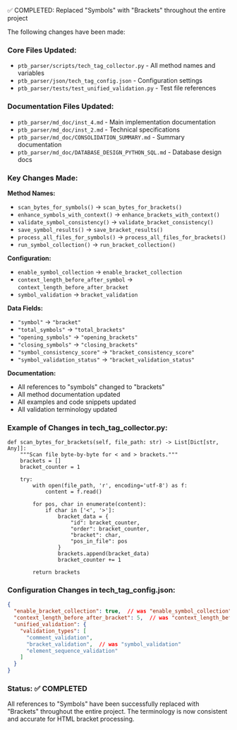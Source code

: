 ✅ COMPLETED: Replaced "Symbols" with "Brackets" throughout the entire project

The following changes have been made:

### **Core Files Updated:**
- `ptb_parser/scripts/tech_tag_collector.py` - All method names and variables
- `ptb_parser/json/tech_tag_config.json` - Configuration settings
- `ptb_parser/tests/test_unified_validation.py` - Test file references

### **Documentation Files Updated:**
- `ptb_parser/md_doc/inst_4.md` - Main implementation documentation
- `ptb_parser/md_doc/inst_2.md` - Technical specifications
- `ptb_parser/md_doc/CONSOLIDATION_SUMMARY.md` - Summary documentation
- `ptb_parser/md_doc/DATABASE_DESIGN_PYTHON_SQL.md` - Database design docs

### **Key Changes Made:**

**Method Names:**
- `scan_bytes_for_symbols()` → `scan_bytes_for_brackets()`
- `enhance_symbols_with_context()` → `enhance_brackets_with_context()`
- `validate_symbol_consistency()` → `validate_bracket_consistency()`
- `save_symbol_results()` → `save_bracket_results()`
- `process_all_files_for_symbols()` → `process_all_files_for_brackets()`
- `run_symbol_collection()` → `run_bracket_collection()`

**Configuration:**
- `enable_symbol_collection` → `enable_bracket_collection`
- `context_length_before_after_symbol` → `context_length_before_after_bracket`
- `symbol_validation` → `bracket_validation`

**Data Fields:**
- `"symbol"` → `"bracket"`
- `"total_symbols"` → `"total_brackets"`
- `"opening_symbols"` → `"opening_brackets"`
- `"closing_symbols"` → `"closing_brackets"`
- `"symbol_consistency_score"` → `"bracket_consistency_score"`
- `"symbol_validation_status"` → `"bracket_validation_status"`

**Documentation:**
- All references to "symbols" changed to "brackets"
- All method documentation updated
- All examples and code snippets updated
- All validation terminology updated

### **Example of Changes in tech_tag_collector.py:**



    def scan_bytes_for_brackets(self, file_path: str) -> List[Dict[str, Any]]:
        """Scan file byte-by-byte for < and > brackets."""
        brackets = []
        bracket_counter = 1
        
        try:
            with open(file_path, 'r', encoding='utf-8') as f:
                content = f.read()
                
            for pos, char in enumerate(content):
                if char in ['<', '>']:
                    bracket_data = {
                        "id": bracket_counter,
                        "order": bracket_counter,
                        "bracket": char,
                        "pos_in_file": pos
                    }
                    brackets.append(bracket_data)
                    bracket_counter += 1
            
            return brackets


### **Configuration Changes in tech_tag_config.json:**

```json
{
  "enable_bracket_collection": true,  // was "enable_symbol_collection"
  "context_length_before_after_bracket": 5,  // was "context_length_before_after_symbol"
  "unified_validation": {
    "validation_types": [
      "comment_validation",
      "bracket_validation",  // was "symbol_validation"
      "element_sequence_validation"
    ]
  }
}
```

### **Status: ✅ COMPLETED**
All references to "Symbols" have been successfully replaced with "Brackets" throughout the entire project. The terminology is now consistent and accurate for HTML bracket processing.